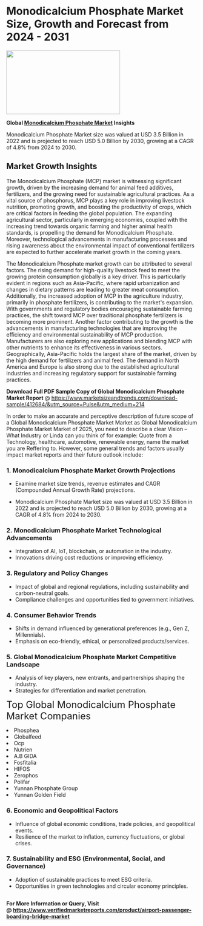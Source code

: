 <H1>Monodicalcium Phosphate Market Size, Growth and Forecast from 2024 - 2031</H1><img class="aligncenter size-medium wp-image-584254" src="https://thirdeyenews.in/wp-content/uploads/2024/09/Global-Market-Research-300x168.jpeg" alt="" width="300" height="168" /><p><strong>Global&nbsp;<a href="https://www.marketsizeandtrends.com/download-sample/412684/&amp;utm_source=Pulse&amp;utm_medium=214">Monodicalcium Phosphate Market</a> Insights</strong></p><p>Monodicalcium Phosphate Market size was valued at USD 3.5 Billion in 2022 and is projected to reach USD 5.0 Billion by 2030, growing at a CAGR of 4.8% from 2024 to 2030.</p><p><h2>Market Growth Insights</h2> <p>The Monodicalcium Phosphate (MCP) market is witnessing significant growth, driven by the increasing demand for animal feed additives, fertilizers, and the growing need for sustainable agricultural practices. As a vital source of phosphorus, MCP plays a key role in improving livestock nutrition, promoting growth, and boosting the productivity of crops, which are critical factors in feeding the global population. The expanding agricultural sector, particularly in emerging economies, coupled with the increasing trend towards organic farming and higher animal health standards, is propelling the demand for Monodicalcium Phosphate. Moreover, technological advancements in manufacturing processes and rising awareness about the environmental impact of conventional fertilizers are expected to further accelerate market growth in the coming years. </p> <p>The Monodicalcium Phosphate market growth can be attributed to several factors. The rising demand for high-quality livestock feed to meet the growing protein consumption globally is a key driver. This is particularly evident in regions such as Asia-Pacific, where rapid urbanization and changes in dietary patterns are leading to greater meat consumption. Additionally, the increased adoption of MCP in the agriculture industry, primarily in phosphate fertilizers, is contributing to the market's expansion. With governments and regulatory bodies encouraging sustainable farming practices, the shift toward MCP over traditional phosphate fertilizers is becoming more prominent. Another factor contributing to the growth is the advancements in manufacturing technologies that are improving the efficiency and environmental sustainability of MCP production. Manufacturers are also exploring new applications and blending MCP with other nutrients to enhance its effectiveness in various sectors. Geographically, Asia-Pacific holds the largest share of the market, driven by the high demand for fertilizers and animal feed. The demand in North America and Europe is also strong due to the established agricultural industries and increasing regulatory support for sustainable farming practices. </p><p><span class=""><strong>Download Full PDF Sample Copy of Global Monodicalcium Phosphate Market Report</strong> @ <a href="https://www.marketsizeandtrends.com/download-sample/412684/&amp;utm_source=Pulse&amp;utm_medium=214" target="_blank">https://www.marketsizeandtrends.com/download-sample/412684/&amp;utm_source=Pulse&amp;utm_medium=214</a></span></p><p>In order to make an accurate and perceptive description of future scope of a Global&nbsp;Monodicalcium Phosphate Market Market as Global&nbsp;Monodicalcium Phosphate Market Market of 2025, you need to describe a clear Vision &ndash; What Industry or Linda can you think of for example: Quote from a Technology, healthcare, automotive, renewable energy, name the market you are Reffering to. However, some general trends and factors usually impact market reports and their future outlook include:</p><h3>1.&nbsp;<strong>Monodicalcium Phosphate Market Growth Projections</strong></h3><ul><li>Examine market size trends, revenue estimates and CAGR (Compounded Annual Growth Rate) projections.</li><li><p>Monodicalcium Phosphate Market size was valued at USD 3.5 Billion in 2022 and is projected to reach USD 5.0 Billion by 2030, growing at a CAGR of 4.8% from 2024 to 2030.</p></li></ul><h3>2.&nbsp;<strong>Monodicalcium Phosphate Market Technological Advancements</strong></h3><ul><li>Integration of AI, IoT, blockchain, or automation in the industry.</li><li>Innovations driving cost reductions or improving efficiency.</li></ul><h3>3.&nbsp;<strong>Regulatory and Policy Changes</strong></h3><ul><li>Impact of global and regional regulations, including sustainability and carbon-neutral goals.</li><li>Compliance challenges and opportunities tied to government initiatives.</li></ul><h3>4.&nbsp;<strong>Consumer Behavior Trends</strong></h3><ul><li>Shifts in demand influenced by generational preferences (e.g., Gen Z, Millennials).</li><li>Emphasis on eco-friendly, ethical, or personalized products/services.</li></ul><h3>5.&nbsp;<strong>Global Monodicalcium Phosphate Market Competitive Landscape</strong></h3><ul><li>Analysis of key players, new entrants, and partnerships shaping the industry.</li><li>Strategies for differentiation and market penetration.</li></ul><p data-pm-slice="1 1 []"><span style="color: inherit; font-family: inherit; font-size: 25px;">Top Global Monodicalcium Phosphate Market Companies</span></p><div class="" data-test-id=""><p><li>Phosphea</li><li> Globalfeed</li><li> Ocp</li><li> Nutrien</li><li> A.B GIDA</li><li> Fosfitalia</li><li> HIFOS</li><li> Zerophos</li><li> Polifar</li><li> Yunnan Phosphate Group</li><li> Yunnan Golden Field</li></p></div><h3>6.&nbsp;<strong>Economic and Geopolitical Factors</strong></h3><ul><li>Influence of global economic conditions, trade policies, and geopolitical events.</li><li>Resilience of the market to inflation, currency fluctuations, or global crises.</li></ul><h3>7.&nbsp;<strong>Sustainability and ESG (Environmental, Social, and Governance)</strong></h3><ul><li>Adoption of sustainable practices to meet ESG criteria.</li><li>Opportunities in green technologies and circular economy principles.</li></ul><h2><strong style="font-size: 14px;">For More Information or Query, Visit @&nbsp;</strong><a style="background-color: #ffffff; font-size: 14px;" href="https://www.marketsizeandtrends.com/report/monodicalcium-phosphate-market/" target="_blank">https://www.verifiedmarketreports.com/product/airport-passenger-boarding-bridge-market</a></h2>
